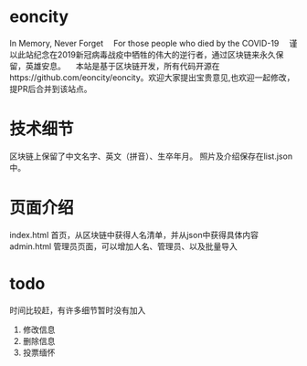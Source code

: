 # eoncity

In Memory, Never Forget
 For those people who died by the COVID-19
 谨以此站纪念在2019新冠病毒战疫中牺牲的伟大的逆行者，通过区块链来永久保留，英雄安息。
 本站是基于区块链开发，所有代码开源在https://github.com/eoncity/eoncity。欢迎大家提出宝贵意见,也欢迎一起修改，提PR后合并到该站点。

# 技术细节
区块链上保留了中文名字、英文（拼音）、生卒年月。
照片及介绍保存在list.json中。

# 页面介绍
index.html 首页，从区块链中获得人名清单，并从json中获得具体内容
admin.html 管理员页面，可以增加人名、管理员、以及批量导入

# todo
时间比较赶，有许多细节暂时没有加入
1. 修改信息
2. 删除信息
3. 投票缅怀